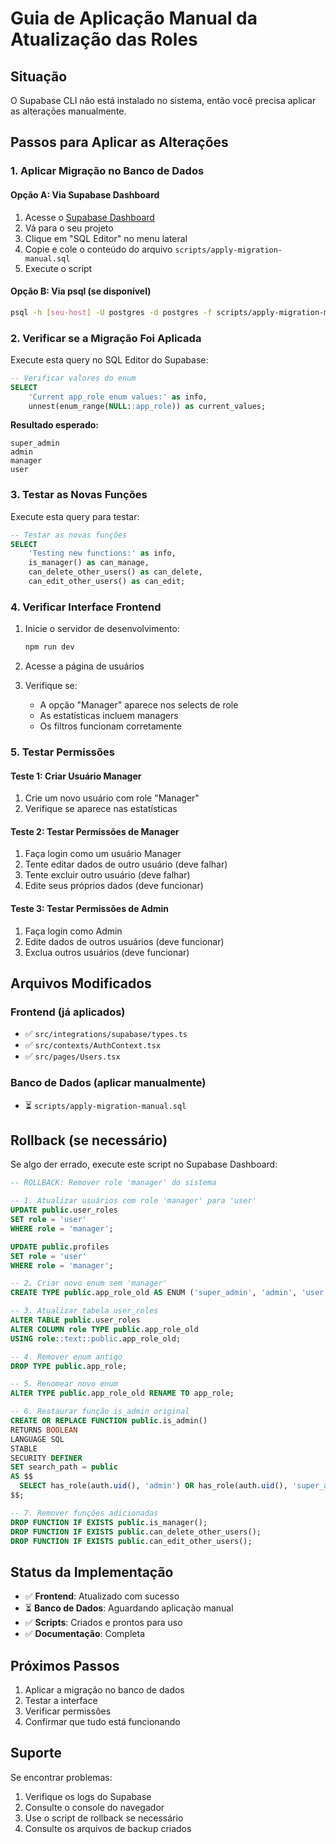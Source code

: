 # Guia de Aplicação Manual da Atualização das Roles

## Situação
O Supabase CLI não está instalado no sistema, então você precisa aplicar as alterações manualmente.

## Passos para Aplicar as Alterações

### 1. Aplicar Migração no Banco de Dados

#### Opção A: Via Supabase Dashboard
1. Acesse o [Supabase Dashboard](https://supabase.com/dashboard)
2. Vá para o seu projeto
3. Clique em "SQL Editor" no menu lateral
4. Copie e cole o conteúdo do arquivo `scripts/apply-migration-manual.sql`
5. Execute o script

#### Opção B: Via psql (se disponível)
```bash
psql -h [seu-host] -U postgres -d postgres -f scripts/apply-migration-manual.sql
```

### 2. Verificar se a Migração Foi Aplicada

Execute esta query no SQL Editor do Supabase:

```sql
-- Verificar valores do enum
SELECT 
    'Current app_role enum values:' as info,
    unnest(enum_range(NULL::app_role)) as current_values;
```

**Resultado esperado:**
```
super_admin
admin
manager
user
```

### 3. Testar as Novas Funções

Execute esta query para testar:

```sql
-- Testar as novas funções
SELECT 
    'Testing new functions:' as info,
    is_manager() as can_manage,
    can_delete_other_users() as can_delete,
    can_edit_other_users() as can_edit;
```

### 4. Verificar Interface Frontend

1. Inicie o servidor de desenvolvimento:
   ```bash
   npm run dev
   ```

2. Acesse a página de usuários
3. Verifique se:
   - A opção "Manager" aparece nos selects de role
   - As estatísticas incluem managers
   - Os filtros funcionam corretamente

### 5. Testar Permissões

#### Teste 1: Criar Usuário Manager
1. Crie um novo usuário com role "Manager"
2. Verifique se aparece nas estatísticas

#### Teste 2: Testar Permissões de Manager
1. Faça login como um usuário Manager
2. Tente editar dados de outro usuário (deve falhar)
3. Tente excluir outro usuário (deve falhar)
4. Edite seus próprios dados (deve funcionar)

#### Teste 3: Testar Permissões de Admin
1. Faça login como Admin
2. Edite dados de outros usuários (deve funcionar)
3. Exclua outros usuários (deve funcionar)

## Arquivos Modificados

### Frontend (já aplicados)
- ✅ `src/integrations/supabase/types.ts`
- ✅ `src/contexts/AuthContext.tsx`
- ✅ `src/pages/Users.tsx`

### Banco de Dados (aplicar manualmente)
- ⏳ `scripts/apply-migration-manual.sql`

## Rollback (se necessário)

Se algo der errado, execute este script no Supabase Dashboard:

```sql
-- ROLLBACK: Remover role 'manager' do sistema

-- 1. Atualizar usuários com role 'manager' para 'user'
UPDATE public.user_roles 
SET role = 'user' 
WHERE role = 'manager';

UPDATE public.profiles 
SET role = 'user' 
WHERE role = 'manager';

-- 2. Criar novo enum sem 'manager'
CREATE TYPE public.app_role_old AS ENUM ('super_admin', 'admin', 'user');

-- 3. Atualizar tabela user_roles
ALTER TABLE public.user_roles 
ALTER COLUMN role TYPE public.app_role_old 
USING role::text::public.app_role_old;

-- 4. Remover enum antigo
DROP TYPE public.app_role;

-- 5. Renomear novo enum
ALTER TYPE public.app_role_old RENAME TO app_role;

-- 6. Restaurar função is_admin original
CREATE OR REPLACE FUNCTION public.is_admin()
RETURNS BOOLEAN
LANGUAGE SQL
STABLE
SECURITY DEFINER
SET search_path = public
AS $$
  SELECT has_role(auth.uid(), 'admin') OR has_role(auth.uid(), 'super_admin')
$$;

-- 7. Remover funções adicionadas
DROP FUNCTION IF EXISTS public.is_manager();
DROP FUNCTION IF EXISTS public.can_delete_other_users();
DROP FUNCTION IF EXISTS public.can_edit_other_users();
```

## Status da Implementação

- ✅ **Frontend**: Atualizado com sucesso
- ⏳ **Banco de Dados**: Aguardando aplicação manual
- ✅ **Scripts**: Criados e prontos para uso
- ✅ **Documentação**: Completa

## Próximos Passos

1. Aplicar a migração no banco de dados
2. Testar a interface
3. Verificar permissões
4. Confirmar que tudo está funcionando

## Suporte

Se encontrar problemas:
1. Verifique os logs do Supabase
2. Consulte o console do navegador
3. Use o script de rollback se necessário
4. Consulte os arquivos de backup criados
